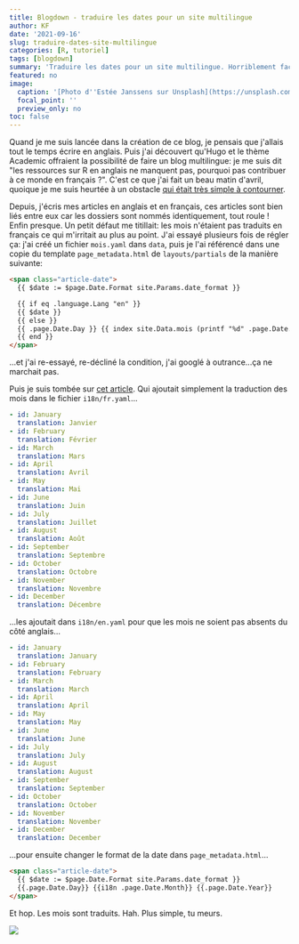 ```yaml
---
title: Blogdown - traduire les dates pour un site multilingue
author: KF
date: '2021-09-16'
slug: traduire-dates-site-multilingue
categories: [R, tutoriel]
tags: [blogdown]
summary: 'Traduire les dates pour un site multilingue. Horriblement facile. J''ai quand même perdu 5 heures de ma vie pour faire cette manipulation.'
featured: no
image:
  caption: '[Photo d''Estée Janssens sur Unsplash](https://unsplash.com/photos/zni0zgb3bkQ)'
  focal_point: ''
  preview_only: no
toc: false
---
```


Quand je me suis lancée dans la création de ce blog, je pensais que j'allais tout le temps écrire en anglais. Puis j'ai découvert qu'Hugo et le thème Academic offraient la possibilité de faire un blog multilingue: je me suis dit "les ressources sur R en anglais ne manquent pas, pourquoi pas contribuer à ce monde en français ?". C'est ce que j'ai fait un beau matin d'avril, quoique je me suis heurtée à un obstacle [qui était très simple à contourner](/fr/blog/autres-modifications/#site-bilingue).

Depuis, j'écris mes articles en anglais et en français, ces articles sont bien liés entre eux car les dossiers sont nommés identiquement, tout roule ! Enfin presque. Un petit défaut me titillait: les mois n'étaient pas traduits en français ce qui m'irritait au plus au point. J'ai essayé plusieurs fois de régler ça: j'ai créé un fichier `mois.yaml` dans `data`, puis je l'ai référencé dans une copie du template `page_metadata.html` de `layouts/partials` de la manière suivante:

```html
<span class="article-date">
  {{ $date := $page.Date.Format site.Params.date_format }}

  {{ if eq .language.Lang "en" }}
  {{ $date }}
  {{ else }}
  {{ .page.Date.Day }} {{ index site.Data.mois (printf "%d" .page.Date.Month) }} {{ .page.Date.Year }}
  {{ end }}
</span>
```

...et j'ai re-essayé, re-décliné la condition, j'ai googlé à outrance...ça ne marchait pas.

Puis je suis tombée sur [cet article](https://www.enricotips.com/post/multilingual-dates-in-hugo/). Qui ajoutait simplement la traduction des mois dans le fichier `i18n/fr.yaml`...

```yaml
- id: January
  translation: Janvier
- id: February
  translation: Février
- id: March
  translation: Mars
- id: April
  translation: Avril
- id: May
  translation: Mai
- id: June
  translation: Juin
- id: July
  translation: Juillet
- id: August
  translation: Août
- id: September
  translation: Septembre
- id: October
  translation: Octobre
- id: November
  translation: Novembre
- id: December
  translation: Décembre
```

...les ajoutait dans `i18n/en.yaml` pour que les mois ne soient pas absents du côté anglais...

```yaml
- id: January
  translation: January
- id: February
  translation: February
- id: March
  translation: March
- id: April
  translation: April
- id: May
  translation: May
- id: June
  translation: June
- id: July
  translation: July
- id: August
  translation: August
- id: September
  translation: September
- id: October
  translation: October
- id: November
  translation: November
- id: December
  translation: December
```

...pour ensuite changer le format de la date dans `page_metadata.html`...
```html
<span class="article-date">
  {{ $date := $page.Date.Format site.Params.date_format }}
  {{.page.Date.Day}} {{i18n .page.Date.Month}} {{.page.Date.Year}}
</span>
```

Et hop. Les mois sont traduits. Hah. Plus simple, tu meurs.

![](https://media.giphy.com/media/jNKSOKMhFcK9a/giphy.gif?cid=ecf05e47scf7eropyybezlaldbs904jvha8gdcbcwpf7ytos&rid=giphy.gif&ct=g)
